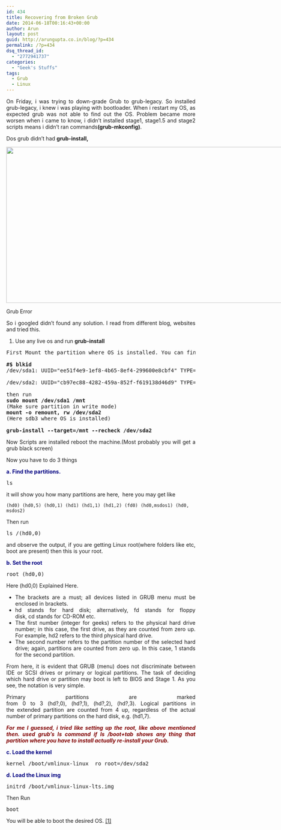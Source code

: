 ```yaml
---
id: 434
title: Recovering from Broken Grub
date: 2014-06-18T00:16:43+00:00
author: Arun
layout: post
guid: http://arungupta.co.in/blog/?p=434
permalink: /?p=434
dsq_thread_id:
  - "2772941737"
categories:
  - "Geek's Stuffs"
tags:
  - Grub
  - Linux
---
```

<p style="text-align: justify;">
  On Friday, i was trying to down-grade Grub to grub-legacy. So installed grub-legacy, i knew i was playing with bootloader. When i restart my OS, as expected grub was not able to find out the OS. Problem became more worsen when i came to know, i didn&#8217;t installed stage1, stage1.5 and stage2 scripts means i didn&#8217;t ran commands<strong>(grub-mkconfig)</strong>.
</p>

<p style="text-align: justify;">
  Dos grub didn&#8217;t had <strong>grub-install, </strong>
</p>

<div style="width: 746px" class="wp-caption alignnone">
  <img src="http://cdn.ttgtmedia.com/digitalguide/images/Misc/figuur1.gif" alt="" width="736" height="416" />
  
  <p class="wp-caption-text">
    Grub Error
  </p>
</div>

<p style="text-align: justify;">
  So i googled didn&#8217;t found any solution. I read from different blog, websites and tried this.
</p>

<ol style="text-align: justify;">
  <li>
    Use any live os and run <strong>grub-install</strong>
  </li>
</ol>

<pre>First Mount the partition where OS is installed. You can find the partition by running. 

<strong>#$ blkid</strong>
/dev/sda1: UUID="ee51f4e9-1ef8-4b65-8ef4-299600e8cbf4" TYPE="ext4" PTTYPE="dos" PARTUUID="c679c6ed-01" 

/dev/sda2: UUID="cb97ec88-4282-459a-852f-f619138d46d9" TYPE="ext4" PARTUUID="c679c6ed-02"

then run 
<strong>sudo mount /dev/sda1 /mnt</strong> 
(Make sure partition in write mode)
<strong>mount -o remount, rw /dev/sda2
</strong>(Here sdb3 where OS is installed)

<strong>grub-install --target=/mnt --recheck /dev/sda2</strong></pre>

<p style="text-align: justify;">
  Now Scripts are installed reboot the machine.(Most probably you will get a grub black screen)
</p>

<p style="text-align: justify;">
  Now you have to do 3 things
</p>

<p style="text-align: justify;">
  <strong><span style="color: #000080;">a. Find the partitions. </span></strong>
</p>

<pre style="text-align: justify;">ls</pre>

<p style="text-align: justify;">
  it will show you how many partitions are here,  here you may get like
</p>

    (hd0) (hd0,5) (hd0,1) (hd1) (hd1,1) (hd1,2) (fd0) (hd0,msdos1) (hd0, msdos2)

<p style="text-align: justify;">
  Then run
</p>

<pre style="text-align: justify;">ls /(hd0,0)</pre>

<p style="text-align: justify;">
  and observe the output, if you are getting Linux root(where folders like etc, boot are present) then this is your root.
</p>

<p style="text-align: justify;">
  <strong><span style="color: #000080;">b. Set the root</span></strong>
</p>

<pre>root (hd0,0)</pre>

<p style="text-align: justify;">
  Here (hd0,0) Explained Here.
</p>

<ul style="text-align: justify;">
  <li>
    The brackets are a must; all devices listed in GRUB menu must be enclosed in brackets.
  </li>
  <li>
    hd stands for hard disk; alternatively, fd stands for floppy disk, cd stands for CD-ROM etc.
  </li>
  <li>
    The first number (integer for geeks) refers to the physical hard drive number; in this case, the first drive, as they are counted from zero up. For example, hd2 refers to the third physical hard drive.
  </li>
  <li>
    The second number refers to the partition number of the selected hard drive; again, partitions are counted from zero up. In this case, 1 stands for the second partition.
  </li>
</ul>

<p style="text-align: justify;">
  From here, it is evident that GRUB (menu) does not discriminate between IDE or SCSI drives or primary or logical partitions. The task of deciding which hard drive or partition may boot is left to BIOS and Stage 1. As you see, the notation is very simple.
</p>

<p style="text-align: justify;">
  Primary partitions are marked from 0 to 3 (hd?,0), (hd?,1), (hd?,2), (hd?,3). Logical partitions in the extended partition are counted from 4 up, regardless of the actual number of primary partitions on the hard disk, e.g. (hd1,7).
</p>

<p style="text-align: justify;">
  <em><strong><span style="color: #800000;">For me I guessed, i tried like setting up the root, like above mentioned then. used grub&#8217;s ls command if ls /boot+tab shows any thing that partition where you have to install actually re-install your Grub. </span></strong></em>
</p>

<p style="text-align: justify;">
  <strong><span style="color: #000080;">c. Load the kernel</span></strong>
</p>

<pre>kernel /boot/vmlinux-linux  ro root=/dev/sda2</pre>

<p style="text-align: justify;">
  <strong><span style="color: #000080;">d. Load the Linux img</span></strong>
</p>

<pre>initrd /boot/vmlinux-linux-lts.img</pre>

<p style="text-align: justify;">
  Then Run
</p>

<pre>boot</pre>

<p style="text-align: justify;">
  You will be able to boot the desired OS. <a href="http://www.gnu.org/software/grub/manual/legacy/Installing-GRUB-natively.html" target="_blank">[1]</a>
</p>